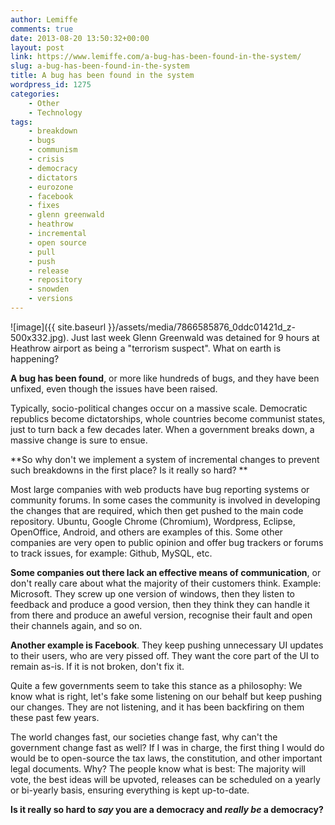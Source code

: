 ```yaml
---
author: Lemiffe
comments: true
date: 2013-08-20 13:50:32+00:00
layout: post
link: https://www.lemiffe.com/a-bug-has-been-found-in-the-system/
slug: a-bug-has-been-found-in-the-system
title: A bug has been found in the system
wordpress_id: 1275
categories:
    - Other
    - Technology
tags:
    - breakdown
    - bugs
    - communism
    - crisis
    - democracy
    - dictators
    - eurozone
    - facebook
    - fixes
    - glenn greenwald
    - heathrow
    - incremental
    - open source
    - pull
    - push
    - release
    - repository
    - snowden
    - versions
---
```


![image]({{ site.baseurl }}/assets/media/7866585876_0ddc01421d_z-500x332.jpg). Just last week Glenn Greenwald was detained for 9 hours at Heathrow airport as being a "terrorism suspect". What on earth is happening?

**A bug has been found**, or more like hundreds of bugs, and they have been unfixed, even though the issues have been raised.

Typically, socio-political changes occur on a massive scale. Democratic republics become dictatorships, whole countries become communist states, just to turn back a few decades later. When a government breaks down, a massive change is sure to ensue.

**So why don't we implement a system of incremental changes to prevent such breakdowns in the first place? Is it really so hard? **

Most large companies with web products have bug reporting systems or community forums. In some cases the community is involved in developing the changes that are required, which then get pushed to the main code repository. Ubuntu, Google Chrome (Chromium), Wordpress, Eclipse, OpenOffice, Android, and others are examples of this. Some other companies are very open to public opinion and offer bug trackers or forums to track issues, for example: Github, MySQL, etc.

**Some companies out there lack an effective means of communication**, or don't really care about what the majority of their customers think. Example: Microsoft. They screw up one version of windows, then they listen to feedback and produce a good version, then they think they can handle it from there and produce an aweful version, recognise their fault and open their channels again, and so on.

**Another example is Facebook**. They keep pushing unnecessary UI updates to their users, who are very pissed off. They want the core part of the UI to remain as-is. If it is not broken, don't fix it.

Quite a few governments seem to take this stance as a philosophy: We know what is right, let's fake some listening on our behalf but keep pushing our changes. They are not listening, and it has been backfiring on them these past few years.

The world changes fast, our societies change fast, why can't the government change fast as well? If I was in charge, the first thing I would do would be to open-source the tax laws, the constitution, and other important legal documents. Why? The people know what is best: The majority will vote, the best ideas will be upvoted, releases can be scheduled on a yearly or bi-yearly basis, ensuring everything is kept up-to-date.

**Is it really so hard to _say_ you are a democracy and _really be_ a democracy?**

